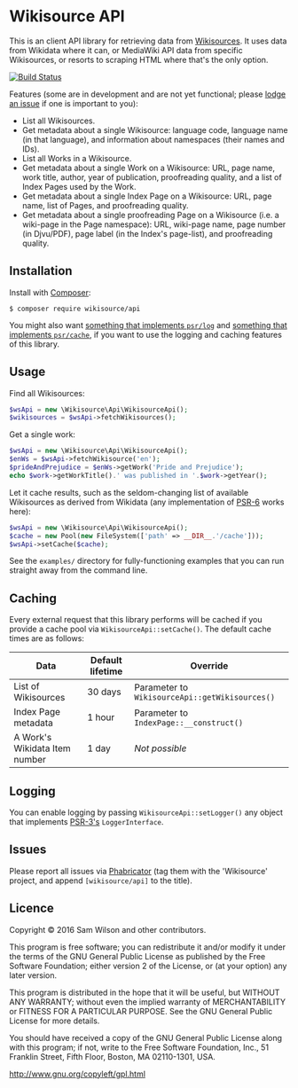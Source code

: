 Wikisource API
==============

This is an client API library for retrieving data from [Wikisources](https://wikisource.org/).
It uses data from Wikidata where it can, or MediaWiki API data from specific Wikisources, or resorts to scraping HTML
where that's the only option.

[![Build Status](https://travis-ci.org/wikisource/api.svg?branch=master)](https://travis-ci.org/wikisource/api)

Features (some are in development and are not yet functional;
please [lodge an issue](https://github.com/wikisource/api/issues) if one is important to you):

* List all Wikisources.
* Get metadata about a single Wikisource: language code, language name (in that language), and information about
  namespaces (their names and IDs).
* List all Works in a Wikisource.
* Get metadata about a single Work on a Wikisource: URL, page name, work title, author, year of publication,
  proofreading quality, and a list of Index Pages used by the Work.
* Get metadata about a single Index Page on a Wikisource: URL, page name, list of Pages, and proofreading quality.
* Get metadata about a single proofreading Page on a Wikisource (i.e. a wiki-page in the Page namespace): URL, wiki-page
  name, page number (in Djvu/PDF), page label (in the Index's page-list), and proofreading quality.

## Installation

Install with [Composer](https://getcomposer.org/):

```shell
$ composer require wikisource/api
```

You might also want [something that implements `psr/log`](https://packagist.org/providers/psr/log-implementation)
and [something that implements `psr/cache`](https://packagist.org/providers/psr/cache-implementation), if you want to
use the logging and caching features of this library.

## Usage

Find all Wikisources:

```php
$wsApi = new \Wikisource\Api\WikisourceApi();
$wikisources = $wsApi->fetchWikisources();
```

Get a single work:

```php
$wsApi = new \Wikisource\Api\WikisourceApi();
$enWs = $wsApi->fetchWikisource('en');
$prideAndPrejudice = $enWs->getWork('Pride and Prejudice');
echo $work->getWorkTitle().' was published in '.$work->getYear();
```

Let it cache results, such as the seldom-changing list of available Wikisources
as derived from Wikidata (any implementation of [PSR-6](http://www.php-fig.org/psr/psr-6/)
works here):

````php
$wsApi = new \Wikisource\Api\WikisourceApi();
$cache = new Pool(new FileSystem(['path' => __DIR__.'/cache']));
$wsApi->setCache($cache);
````

See the `examples/` directory for fully-functioning examples
that you can run straight away from the command line.

## Caching

Every external request that this library performs will be cached
if you provide a cache pool via `WikisourceApi::setCache()`.
The default cache times are as follows:

| Data          | Default lifetime  | Override      |
| ------------- | ----------------- | ------------- |
| List of Wikisources | 30 days | Parameter to `WikisourceApi::getWikisources()` |
| Index Page metadata | 1 hour | Parameter to `IndexPage::__construct()` |
| A Work's Wikidata Item number | 1 day | *Not possible* |

## Logging

You can enable logging by passing `WikisourceApi::setLogger()` any object
that implements [PSR-3's](http://www.php-fig.org/psr/psr-3/) `LoggerInterface`.

## Issues

Please report all issues via [Phabricator](https://phabricator.wikimedia.org/maniphest/task/create/?projects=Wikisource)
(tag them with the 'Wikisource' project, and append `[wikisource/api]` to the title).

## Licence

Copyright © 2016 Sam Wilson and other contributors.

This program is free software; you can redistribute it and/or modify
it under the terms of the GNU General Public License as published by
the Free Software Foundation; either version 2 of the License, or
(at your option) any later version.

This program is distributed in the hope that it will be useful,
but WITHOUT ANY WARRANTY; without even the implied warranty of
MERCHANTABILITY or FITNESS FOR A PARTICULAR PURPOSE. See the
GNU General Public License for more details.

You should have received a copy of the GNU General Public License along
with this program; if not, write to the Free Software Foundation, Inc.,
51 Franklin Street, Fifth Floor, Boston, MA 02110-1301, USA.

http://www.gnu.org/copyleft/gpl.html

